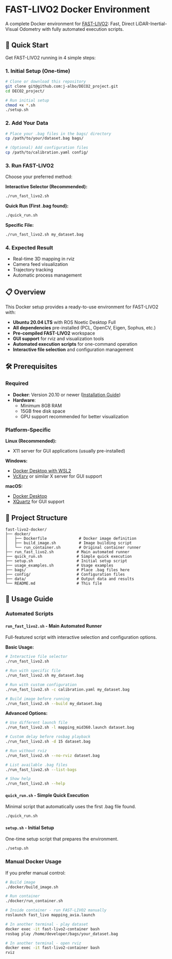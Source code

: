 # FAST-LIVO2 Docker Environment

A complete Docker environment for [FAST-LIVO2](https://github.com/hku-mars/FAST-LIVO2): Fast, Direct LiDAR-Inertial-Visual Odometry with fully automated execution scripts.

## 🚀 Quick Start

Get FAST-LIVO2 running in 4 simple steps:

### 1. Initial Setup (One-time)
```bash
# Clone or download this repository
git clone git@github.com:j-albo/DECO2_project.git
cd DECO2_project/

# Run initial setup
chmod +x *.sh
./setup.sh
```

### 2. Add Your Data
```bash
# Place your .bag files in the bags/ directory
cp /path/to/your/dataset.bag bags/

# (Optional) Add configuration files
cp /path/to/calibration.yaml config/
```

### 3. Run FAST-LIVO2
Choose your preferred method:

**Interactive Selector (Recommended):**
```bash
./run_fast_livo2.sh
```

**Quick Run (First .bag found):**
```bash
./quick_run.sh
```

**Specific File:**
```bash
./run_fast_livo2.sh my_dataset.bag
```

### 4. Expected Result
- Real-time 3D mapping in rviz
- Camera feed visualization
- Trajectory tracking
- Automatic process management

## 📋 Overview

This Docker setup provides a ready-to-use environment for FAST-LIVO2 with:

- **Ubuntu 20.04 LTS** with ROS Noetic Desktop Full
- **All dependencies** pre-installed (PCL, OpenCV, Eigen, Sophus, etc.)
- **Pre-compiled FAST-LIVO2** workspace
- **GUI support** for rviz and visualization tools
- **Automated execution scripts** for one-command operation
- **Interactive file selection** and configuration management

## 🛠️ Prerequisites

### Required
- **Docker**: Version 20.10 or newer ([Installation Guide](https://docs.docker.com/get-docker/))
- **Hardware**: 
  - Minimum 8GB RAM
  - 15GB free disk space
  - GPU support recommended for better visualization

### Platform-Specific
**Linux (Recommended):**
- X11 server for GUI applications (usually pre-installed)

**Windows:**
- [Docker Desktop with WSL2](https://docs.docker.com/desktop/windows/install/)
- [VcXsrv](https://sourceforge.net/projects/vcxsrv/) or similar X server for GUI support

**macOS:**
- [Docker Desktop](https://docs.docker.com/desktop/mac/install/)
- [XQuartz](https://www.xquartz.org/) for GUI support

## 📂 Project Structure

```
fast-livo2-docker/
├── docker/
│   ├── Dockerfile              # Docker image definition
│   ├── build_image.sh          # Image building script
│   └── run_container.sh        # Original container runner
├── run_fast_livo2.sh          # Main automated runner
├── quick_run.sh               # Simple quick execution
├── setup.sh                   # Initial setup script
├── usage_examples.sh          # Usage examples
├── bags/                      # Place .bag files here
├── config/                    # Configuration files
├── data/                      # Output data and results
└── README.md                  # This file
```

## 🎯 Usage Guide

### Automated Scripts

#### `run_fast_livo2.sh` - Main Automated Runner

Full-featured script with interactive selection and configuration options.

**Basic Usage:**
```bash
# Interactive file selector
./run_fast_livo2.sh

# Run with specific file
./run_fast_livo2.sh my_dataset.bag

# Run with custom configuration
./run_fast_livo2.sh -c calibration.yaml my_dataset.bag

# Build image before running
./run_fast_livo2.sh --build my_dataset.bag
```

**Advanced Options:**
```bash
# Use different launch file
./run_fast_livo2.sh -l mapping_mid360.launch dataset.bag

# Custom delay before rosbag playback
./run_fast_livo2.sh -d 15 dataset.bag

# Run without rviz
./run_fast_livo2.sh --no-rviz dataset.bag

# List available .bag files
./run_fast_livo2.sh --list-bags

# Show help
./run_fast_livo2.sh --help
```

#### `quick_run.sh` - Simple Quick Execution

Minimal script that automatically uses the first .bag file found.

```bash
./quick_run.sh
```

#### `setup.sh` - Initial Setup

One-time setup script that prepares the environment.

```bash
./setup.sh
```

### Manual Docker Usage

If you prefer manual control:

```bash
# Build image
./docker/build_image.sh

# Run container
./docker/run_container.sh

# Inside container - run FAST-LIVO2 manually
roslaunch fast_livo mapping_avia.launch

# In another terminal - play dataset
docker exec -it fast-livo2-container bash
rosbag play /home/developer/bags/your_dataset.bag

# In another terminal - open rviz
docker exec -it fast-livo2-container bash
rviz
```
